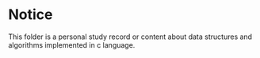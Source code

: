 # Notice
This folder is a personal study record or content about data structures and algorithms implemented in c language.

# 
